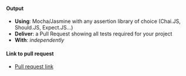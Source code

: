 #### Output
- **Using**: Mocha/Jasmine with any assertion library of choice (Chai.JS, Should.JS, Expect.JS...)
- **Deliver**: a Pull Request showing all tests required for your project
- **With**: *independently*

#### Link to pull request
- [Pull request link](https://github.com/andela-cofor/invertedIndex/pull/41)